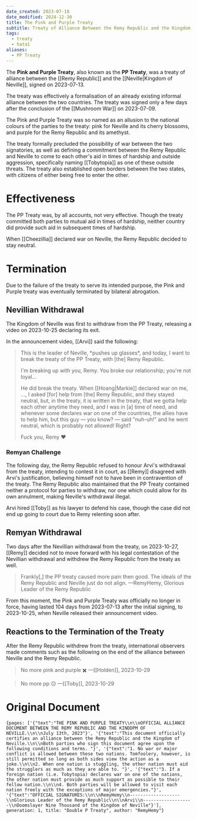 ```yaml
---
date_created: 2023-07-18
date_modified: 2024-12-30
title: The Pink and Purple Treaty
subtitle: Treaty of Alliance Between the Remy Republic and the Kingdom of Neville
tags:
  - treaty
  - hata1
aliases:
  - PP Treaty
---
```


The **Pink and Purple Treaty**, also known as the **PP Treaty**, was a treaty of alliance between the [[Remy Republic]] and the [[Neville|Kingdom of Neville]], signed on 2023-07-13.

The treaty was effectively a formalisation of an already existing informal alliance between the two countries. The treaty was signed only a few days after the conclusion of the [[Mushroom War]] on 2023-07-09.

The Pink and Purple Treaty was so named as an allusion to the national colours of the parties to the treaty: pink for Neville and its cherry blossoms, and purple for the Remy Republic and its amethyst.

The treaty formally precluded the possibility of war between the two signatories, as well as defining a commitment between the Remy Republic and Neville to come to each other's aid in times of hardship and outside aggression, specifically naming [[Tobytopia]] as one of these outside threats. The treaty also established open borders between the two states, with citizens of either being free to enter the other.

# Effectiveness

The PP Treaty was, by all accounts, not very effective. Though the treaty committed both parties to mutual aid in times of hardship, neither country did provide such aid in subsequent times of hardship.

When [[Cheezillia]] declared war on Neville, the Remy Republic decided to stay neutral.

# Termination

Due to the failure of the treaty to serve its intended purpose, the Pink and Purple treaty was eventually terminated by bilateral abrogation.

## Nevillian Withdrawal

The Kingdom of Neville was first to withdraw from the PP Treaty, releasing a video on 2023-10-25 declaring its exit.

In the announcement video, [[Arvi]] said the following:

> This is the leader of Neville, \*pushes up glasses\*, and today, I want to break the treaty of the PP Treaty, with [the] Remy Republic.
> 
> I'm breaking up with you, Remy. You broke our relationship; you're not loyal…
> 
> He did break the treaty. When [[Hoang|Markie]] declared war on me, …, I asked [for] help from [the] Remy Republic, and they stayed neutral, but, in the treaty, it is written in the treaty, that we gotta help each other anytime they need, and I was in [a] time of need, and whenever some declares war on one of the countries, the allies have to help him, but this guy — you know? — said "nuh-uh!" and he went neutral, which is probably not allowed! Right?
> 
> Fuck you, Remy ❤️

### Remyan Challenge

The following day, the Remy Republic refused to honour Arvi's withdrawal from the treaty, intending to contest it in court, as [[Remy]] disagreed with Arvi's justification, believing himself not to have been in contravention of the treaty. The Remy Republic also maintained that the PP Treaty contained neither a protocol for parties to withdraw, nor one which could allow for its own annulment, making Neville's withdrawal illegal. 

Arvi hired [[Toby]] as his lawyer to defend his case, though the case did not end up going to court due to Remy relenting soon after.

## Remyan Withdrawal

Two days after the Nevillian withdrawal from the treaty, on 2023-10-27, [[Remy]] decided not to move forward with his legal contestation of the Nevillian withdrawal and withdrew the Remy Republic from the treaty as well.

> Frankly[,] the PP treaty caused more pain then good. The ideals of the Remy Republic and Neville just do not align.
> —RemyHemy, Glorious Leader of the Remy Republic

From this moment, the Pink and Purple Treaty was officially no longer in force, having lasted 104 days from 2023-07-13 after the initial signing, to 2023-10-25, when Neville released their announcement video.

## Reactions to the Termination of the Treaty

After the Remy Republic withdrew from the treaty, international observers made comments such as the following on the end of the alliance between Neville and the Remy Republic.

> No more pink and purple
> ✖️
> —[[Holden]], 2023-10-29

> No more pp 😔
> —[[Toby]], 2023-10-29

# Original Document

```book-and-quill
{pages: ['{"text":"THE PINK AND PURPLE TREATY\\n\\nOFFICIAL ALLIANCE DOCUMENT BETWEEN THE REMY REPUBLIC AND THE KINDDPM OF NEVILLE.\\n\\nJuly 13th, 2023"}', '{"text":"This document officially certifies an alliance between the Remy Republic and the Kingdom of Neville.\\n\\nBoth parties who sign this document agree upon the following conditions and terms. "}', '{"text":"1. No war or major conflict is allowed between these two nations. Tomfoolery, however, is still permitted so long as both sides view the action as a joke.\\n\\n2. When one nation is stuggling, the other nation must aid the strugglers as much as they are able to. "}', '{"text":"3. If a foreign nation (i.e. Tobytopia) declares war on one of the nations, the other nation must provide as much support as possible to their fellow nation.\\n\\n4. Both parties will be allowed to visit each nation freely with the exceptions of major emergencies."}', '{"text":"OFFICIAL SIGNATURES:\\n\\nRemyHemy\\n-------------------\\nGlorious Leader of the Remy Republic\\n\\nArvi\\n-------------------\\nDoomslayer Nine Thousand of the Kingdom of Neville"}'], generation: 1, title: "Double P Treaty", author: "RemyHemy"}
```